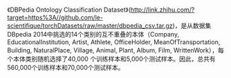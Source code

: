 《DBPedia Ontology Classification Dataset》(http://link.zhihu.com/?target=https%3A//github.com/le-scientifique/torchDatasets/raw/master/dbpedia_csv.tar.gz)，是从数据集DBpedia 2014中挑选的14个类别的互不重叠的本体（Company, EducationalInstitution, Artist, Athlete, OfficeHolder, MeanOfTransportation, Building, NaturalPlace, Village, Animal, Plant, Album, Film, WrittenWork），每个本体类别随机选择了40,000 个训练样本和5,000个测试样本。因此，总共有560,000个训练样本和70,000个测试样本。